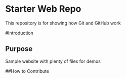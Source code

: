 # Starter Web Repo

This repository is for showing how Git and GitHub work

#Introduction

## Purpose

Sample website with plenty of files for demos

##How to Contribute
